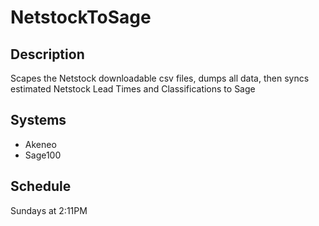 # NetstockToSage

## Description

Scapes the Netstock downloadable csv files, dumps all data, then syncs estimated Netstock Lead Times and Classifications to Sage

## Systems
- Akeneo
- Sage100

## Schedule
Sundays at 2:11PM